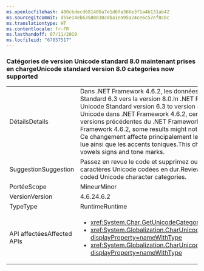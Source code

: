 ```yaml
---
ms.openlocfilehash: 480cbdecd681408a7e1d6fa366e3f1a4b131ab42
ms.sourcegitcommit: d55e14eb63588830c0ba1ea95a24ce6c57ef8c8c
ms.translationtype: HT
ms.contentlocale: fr-FR
ms.lasthandoff: 07/11/2019
ms.locfileid: "67857517"
---
```

### <a name="unicode-standard-version-80-categories-now-supported"></a><span data-ttu-id="116ff-101">Catégories de version Unicode standard 8.0 maintenant prises en charge</span><span class="sxs-lookup"><span data-stu-id="116ff-101">Unicode standard version 8.0 categories now supported</span></span>

|   |   |
|---|---|
|<span data-ttu-id="116ff-102">Détails</span><span class="sxs-lookup"><span data-stu-id="116ff-102">Details</span></span>|<span data-ttu-id="116ff-103">Dans .NET Framework 4.6.2, les données Unicode ont été mises à niveau de la version Unicode Standard 6.3 vers la version 8.0.</span><span class="sxs-lookup"><span data-stu-id="116ff-103">In .NET Framework 4.6.2, Unicode data has been upgraded from Unicode Standard version 6.3 to version 8.0.</span></span>  <span data-ttu-id="116ff-104">Quand vous demandez des catégories de caractères Unicode dans .NET Framework 4.6.2, certains résultats peuvent ne pas correspondre à ceux des versions précédentes du .NET Framework.</span><span class="sxs-lookup"><span data-stu-id="116ff-104">When requesting Unicode character categories in .NET Framework 4.6.2, some results might not match the results in previous .NET Framework versions.</span></span>  <span data-ttu-id="116ff-105">Ce changement affecte principalement les syllabes Cherokee et voyelles diacritiques nouveau taï-lue ainsi que les accents toniques.</span><span class="sxs-lookup"><span data-stu-id="116ff-105">This change mostly affects Cherokee syllables and New Tai Lue vowels signs and tone marks.</span></span>|
|<span data-ttu-id="116ff-106">Suggestion</span><span class="sxs-lookup"><span data-stu-id="116ff-106">Suggestion</span></span>|<span data-ttu-id="116ff-107">Passez en revue le code et supprimez ou modifiez la logique qui varie selon les catégories de caractères Unicode codées en dur.</span><span class="sxs-lookup"><span data-stu-id="116ff-107">Review code and remove/change logic that depends on hard-coded Unicode character categories.</span></span>|
|<span data-ttu-id="116ff-108">Portée</span><span class="sxs-lookup"><span data-stu-id="116ff-108">Scope</span></span>|<span data-ttu-id="116ff-109">Mineur</span><span class="sxs-lookup"><span data-stu-id="116ff-109">Minor</span></span>|
|<span data-ttu-id="116ff-110">Version</span><span class="sxs-lookup"><span data-stu-id="116ff-110">Version</span></span>|<span data-ttu-id="116ff-111">4.6.2</span><span class="sxs-lookup"><span data-stu-id="116ff-111">4.6.2</span></span>|
|<span data-ttu-id="116ff-112">Type</span><span class="sxs-lookup"><span data-stu-id="116ff-112">Type</span></span>|<span data-ttu-id="116ff-113">Runtime</span><span class="sxs-lookup"><span data-stu-id="116ff-113">Runtime</span></span>|
|<span data-ttu-id="116ff-114">API affectées</span><span class="sxs-lookup"><span data-stu-id="116ff-114">Affected APIs</span></span>|<ul><li><xref:System.Char.GetUnicodeCategory(System.Char)?displayProperty=nameWithType></li><li><xref:System.Globalization.CharUnicodeInfo.GetUnicodeCategory(System.Char)?displayProperty=nameWithType></li><li><xref:System.Globalization.CharUnicodeInfo.GetUnicodeCategory(System.String,System.Int32)?displayProperty=nameWithType></li></ul>|

